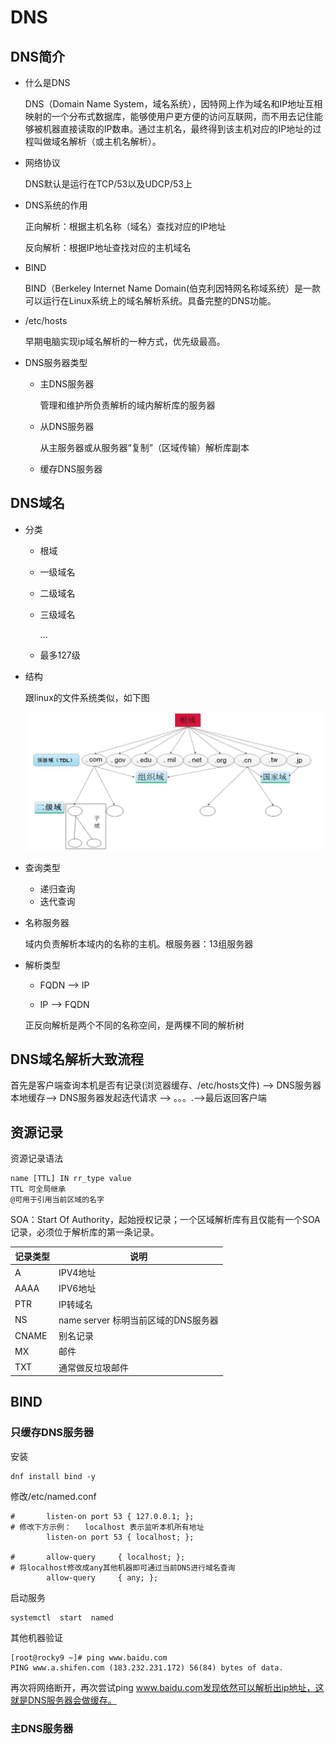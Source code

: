 # DNS

## DNS简介

* 什么是DNS

  DNS（Domain Name System，域名系统），因特网上作为域名和IP地址互相映射的一个分布式数据库，能够使用户更方便的访问互联网，而不用去记住能够被机器直接读取的IP数串。通过主机名，最终得到该主机对应的IP地址的过程叫做域名解析（或主机名解析）。

* 网络协议

  DNS默认是运行在TCP/53以及UDCP/53上

* DNS系统的作用

  正向解析：根据主机名称（域名）查找对应的IP地址

  反向解析：根据IP地址查找对应的主机域名

* BIND

  BIND（Berkeley Internet Name Domain(伯克利因特网名称域系统）是一款可以运行在Linux系统上的域名解析系统。具备完整的DNS功能。

* /etc/hosts

  早期电脑实现ip域名解析的一种方式，优先级最高。
  
* DNS服务器类型

  * 主DNS服务器

    管理和维护所负责解析的域内解析库的服务器

  * 从DNS服务器

    从主服务器或从服务器“复制”（区域传输）解析库副本

  * 缓存DNS服务器

  



## DNS域名

* 分类

  * 根域

  * 一级域名

  * 二级域名

  * 三级域名

    ...

  * 最多127级

* 结构

  跟linux的文件系统类似，如下图

  ![image-20230223112739773](DNS.assets/image-20230223112739773.png)

* 查询类型

  * 递归查询
  * 迭代查询

* 名称服务器

  域内负责解析本域内的名称的主机。根服务器：13组服务器

* 解析类型

  * FQDN --> IP

  * IP --> FQDN

  正反向解析是两个不同的名称空间，是两棵不同的解析树



## DNS域名解析大致流程

首先是客户端查询本机是否有记录(浏览器缓存、/etc/hosts文件) --> DNS服务器 本地缓存-->  DNS服务器发起迭代请求 --> 。。。.-->最后返回客户端



## 资源记录

资源记录语法

```shell
name [TTL] IN rr_type value
TTL 可全局继承
@可用于引用当前区域的名字
```

SOA：Start Of Authority，起始授权记录；一个区域解析库有且仅能有一个SOA记录，必须位于解析库的第一条记录。

| 记录类型 | 说明                                 |
| -------- | ------------------------------------ |
| A        | IPV4地址                             |
| AAAA     | IPV6地址                             |
| PTR      | IP转域名                             |
| NS       | name server  标明当前区域的DNS服务器 |
| CNAME    | 别名记录                             |
| MX       | 邮件                                 |
| TXT      | 通常做反垃圾邮件                     |



## BIND

### 只缓存DNS服务器

安装

```shell
dnf install bind -y
```

修改/etc/named.conf

```shell
#       listen-on port 53 { 127.0.0.1; };
# 修改下方示例：   localhost 表示监听本机所有地址
        listen-on port 53 { localhost; };

#       allow-query     { localhost; };
# 将localhost修改成any其他机器即可通过当前DNS进行域名查询
        allow-query     { any; };
```



启动服务

```shell
systemctl  start  named
```

其他机器验证

```shell
[root@rocky9 ~]# ping www.baidu.com
PING www.a.shifen.com (183.232.231.172) 56(84) bytes of data.
```

再次将网络断开，再次尝试ping www.baidu.com发现依然可以解析出ip地址，这就是DNS服务器会做缓存。

### 主DNS服务器








